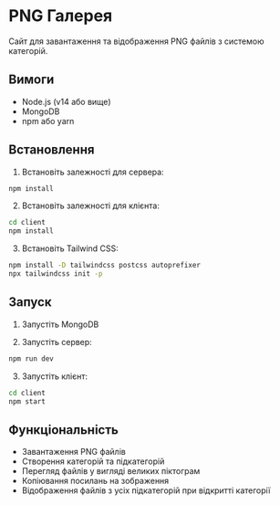 # PNG Галерея

Сайт для завантаження та відображення PNG файлів з системою категорій.

## Вимоги

- Node.js (v14 або вище)
- MongoDB
- npm або yarn

## Встановлення

1. Встановіть залежності для сервера:
```bash
npm install
```

2. Встановіть залежності для клієнта:
```bash
cd client
npm install
```

3. Встановіть Tailwind CSS:
```bash
npm install -D tailwindcss postcss autoprefixer
npx tailwindcss init -p
```

## Запуск

1. Запустіть MongoDB

2. Запустіть сервер:
```bash
npm run dev
```

3. Запустіть клієнт:
```bash
cd client
npm start
```

## Функціональність

- Завантаження PNG файлів
- Створення категорій та підкатегорій
- Перегляд файлів у вигляді великих піктограм
- Копіювання посилань на зображення
- Відображення файлів з усіх підкатегорій при відкритті категорії 